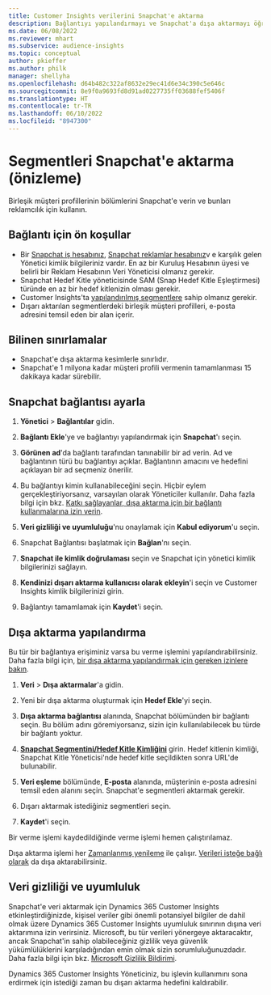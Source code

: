 ```yaml
---
title: Customer Insights verilerini Snapchat'e aktarma
description: Bağlantıyı yapılandırmayı ve Snapchat'a dışa aktarmayı öğrenin.
ms.date: 06/08/2022
ms.reviewer: mhart
ms.subservice: audience-insights
ms.topic: conceptual
author: pkieffer
ms.author: philk
manager: shellyha
ms.openlocfilehash: d64b482c322af8632e29ec41d6e34c390c5e646c
ms.sourcegitcommit: 8e9f0a9693fd8d91ad0227735ff03688fef5406f
ms.translationtype: HT
ms.contentlocale: tr-TR
ms.lasthandoff: 06/10/2022
ms.locfileid: "8947300"
---
```

# <a name="export-segments-to-snapchat-preview"></a>Segmentleri Snapchat'e aktarma (önizleme)

Birleşik müşteri profillerinin bölümlerini Snapchat'e verin ve bunları reklamcılık için kullanın. 

## <a name="prerequisites-for-a-connection"></a>Bağlantı için ön koşullar

-   Bir [Snapchat iş hesabınız](https://business.snapchat.com/), [Snapchat reklamlar hesabınız](https://ads.snapchat.com/)v e karşılık gelen Yönetici kimlik bilgileriniz vardır. En az bir Kuruluş Hesabının üyesi ve belirli bir Reklam Hesabının Veri Yöneticisi olmanız gerekir. 
-   Snapchat Hedef Kitle yöneticisinde SAM (Snap Hedef Kitle Eşleştirmesi) türünde en az bir hedef kitlenizin olması gerekir. 
-   Customer Insights'ta [yapılandırılmış segmentlere](segments.md) sahip olmanız gerekir.
-   Dışarı aktarılan segmentlerdeki birleşik müşteri profilleri, e-posta adresini temsil eden bir alan içerir.

## <a name="known-limitations"></a>Bilinen sınırlamalar

- Snapchat'e dışa aktarma kesimlerle sınırlıdır.
- Snapchat'e 1 milyona kadar müşteri profili vermenin tamamlanması 15 dakikaya kadar sürebilir. 

## <a name="set-up-connection-to-snapchat"></a>Snapchat bağlantısı ayarla

1. **Yönetici** > **Bağlantılar** gidin.

1. **Bağlantı Ekle**'ye ve bağlantıyı yapılandırmak için **Snapchat**'ı seçin.

1. **Görünen ad**'da bağlantı tarafından tanınabilir bir ad verin. Ad ve bağlantının türü bu bağlantıyı açıklar. Bağlantının amacını ve hedefini açıklayan bir ad seçmeniz önerilir.

1. Bu bağlantıyı kimin kullanabileceğini seçin. Hiçbir eylem gerçekleştiriyorsanız, varsayılan olarak Yöneticiler kullanılır. Daha fazla bilgi için bkz. [Katkı sağlayanlar, dışa aktarma için bir bağlantı kullanmalarına izin verin](connections.md#allow-contributors-to-use-a-connection-for-exports).

1. **Veri gizliliği ve uyumluluğu**'nu onaylamak için **Kabul ediyorum**'u seçin.

1. Snapchat Bağlantısı başlatmak için **Bağlan**'nı seçin.

1. **Snapchat ile kimlik doğrulaması** seçin ve Snapchat için yönetici kimlik bilgilerinizi sağlayın. 

1. **Kendinizi dışarı aktarma kullanıcısı olarak ekleyin**'i seçin ve Customer Insights kimlik bilgilerinizi girin.

1. Bağlantıyı tamamlamak için **Kaydet**'i seçin.

## <a name="configure-an-export"></a>Dışa aktarma yapılandırma

Bu tür bir bağlantıya erişiminiz varsa bu verme işlemini yapılandırabilirsiniz. Daha fazla bilgi için, [bir dışa aktarma yapılandırmak için gereken izinlere bakın](export-destinations.md#set-up-a-new-export).

1. **Veri** > **Dışa aktarmalar**'a gidin.

1. Yeni bir dışa aktarma oluşturmak için **Hedef Ekle**'yi seçin.

1. **Dışa aktarma bağlantısı** alanında, Snapchat bölümünden bir bağlantı seçin. Bu bölüm adını göremiyorsanız, sizin için kullanılabilecek bu türde bir bağlantı yoktur.

1. [**Snapchat Segmentini/Hedef Kitle Kimliğini**](https://businesshelp.snapchat.com/s/article/custom-audiences) girin. Hedef kitlenin kimliği, Snapchat Kitle Yöneticisi'nde hedef kitle seçildikten sonra URL'de bulunabilir. 

1. **Veri eşleme** bölümünde, **E-posta** alanında, müşterinin e-posta adresini temsil eden alanını seçin. Snapchat'e segmentleri aktarmak gerekir.

1. Dışarı aktarmak istediğiniz segmentleri seçin. 

1. **Kaydet**'i seçin.

Bir verme işlemi kaydedildiğinde verme işlemi hemen çalıştırılamaz.

Dışa aktarma işlemi her [Zamanlanmış yenileme](system.md#schedule-tab) ile çalışır. [Verileri isteğe bağlı olarak](export-destinations.md#run-exports-on-demand) da dışa aktarabilirsiniz. 


## <a name="data-privacy-and-compliance"></a>Veri gizliliği ve uyumluluk

Snapchat'e veri aktarmak için Dynamics 365 Customer Insights etkinleştirdiğinizde, kişisel veriler gibi önemli potansiyel bilgiler de dahil olmak üzere Dynamics 365 Customer Insights uyumluluk sınırının dışına veri aktarımına izin verirsiniz. Microsoft, bu tür verileri yönergeye aktaracaktır, ancak Snapchat'in sahip olabileceğiniz gizlilik veya güvenlik yükümlülüklerini karşıladığından emin olmak sizin sorumluluğunuzdadır. Daha fazla bilgi için bkz. [Microsoft Gizlilik Bildirimi](https://go.microsoft.com/fwlink/?linkid=396732).

Dynamics 365 Customer Insights Yöneticiniz, bu işlevin kullanımını sona erdirmek için istediği zaman bu dışarı aktarma hedefini kaldırabilir.
